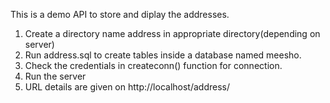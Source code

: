 This is a demo API to store and diplay the addresses.

1. Create a directory name address in appropriate directory(depending on server)
1. Run address.sql to create tables inside a database named meesho.
2. Check the credentials in createconn() function for connection.
3. Run the server
4. URL details are given on http://localhost/address/